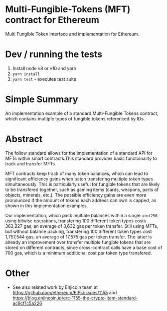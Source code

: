 # Multi-Fungible-Tokens (MFT) contract for Ethereum

Multi Fungible Token interface and implementation for Ethereum.

# Dev / running the tests

1. Install node v8 or v10 and yarn
2. `yarn install`
3. `yarn test` - executes test suite

# Simple Summary
An implementation example of a standard Multi-Fungible Tokens contract, which contains
multiple types of fungible tokens referenced by IDs. 

# Abstract
The follow standard allows for the implementation of a standard API for MFTs within smart contracts.This standard provides basic functionality to track and transfer MFTs.

MFT contracts keep track of many token balances, which can lead to significant efficiency gains when batch transfering multiple token types simultaneously. This is particularly useful for fungible tokens that are likely to be transfered together, such as gaming items (cards, weapons, parts of objects, minerals, etc.). The possible efficiency gains are even more pronounced if the amount of tokens each address can own is capped, as shown in this implementation examples. 

Our implementation, which pack multiple balances within a single `uint256` using bitwise operations, transfering 100 different token types costs 363,227 gas, an average of 3,632 gas per token transfer. Still using MFTs, but without balance packing, transfering 100 different token types cost 1,757,544 gas, an average of 17,575 gas per token transfer. The latter is already an improvement over transfer multiple fungible tokens that are stored on different contracts, since cross-contract calls have a base cost of 700 gas, which is a minimum additional cost per token type transfered. 


# Other

* See also related work by Enjicoin team at https://github.com/ethereum/EIPs/issues/1155
and https://blog.enjincoin.io/erc-1155-the-crypto-item-standard-ac9cf1c5a226
